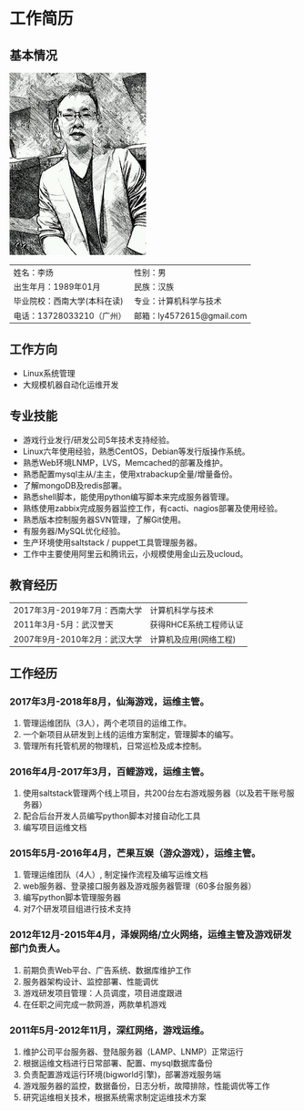 # 工作简历

## 基本情况
![](https://github.com/ly4572615/Blog/blob/master/123.jpg)

<table>
	<tr><td>姓名：李炀</td><td>性别：男</td></tr>
	<tr><td>出生年月：1989年01月</td><td>民族：汉族</td></tr>
	<tr><td>毕业院校：西南大学(本科在读)</td><td>专业：计算机科学与技术</td></tr>
	<tr><td>电话：13728033210（广州）</td><td>邮箱：ly4572615@gmail.com</td></tr>
</table>

## 工作方向
- Linux系统管理
- 大规模机器自动化运维开发

## 专业技能
- 游戏行业发行/研发公司5年技术支持经验。
- Linux六年使用经验，熟悉CentOS，Debian等发行版操作系统。
- 熟悉Web环境LNMP，LVS，Memcached的部署及维护。
- 熟悉配置mysql主从/主主，使用xtrabackup全量/增量备份。
- 了解mongoDB及redis部署。
- 熟悉shell脚本，能使用python编写脚本来完成服务器管理。
- 熟练使用zabbix完成服务器监控工作，有cacti、nagios部署及使用经验。
- 熟悉版本控制服务器SVN管理，了解Git使用。
- 有服务器/MySQL优化经验。
- 生产环境使用saltstack / puppet工具管理服务器。
- 工作中主要使用阿里云和腾讯云，小规模使用金山云及ucloud。

## 教育经历
<table>
	<tr><td>2017年3月-2019年7月：西南大学</td><td>计算机科学与技术</td></tr>
	<tr><td>2011年3月-5月：武汉誉天</td><td>获得RHCE系统工程师认证</td></tr>
	<tr><td>2007年9月-2010年2月：武汉大学</td><td>计算机及应用(网络工程)</td></tr>
</table>

## 工作经历

### 2017年3月-2018年8月，仙海游戏，运维主管。
1. 管理运维团队（3人），两个老项目的运维工作。  
2. 一个新项目从研发到上线的运维方案制定，管理脚本的编写。
3. 管理所有托管机房的物理机，日常巡检及成本控制。

### 2016年4月-2017年3月，百鲤游戏，运维主管。
1. 使用saltstack管理两个线上项目，共200台左右游戏服务器（以及若干账号服务器）
2. 配合后台开发人员编写python脚本对接自动化工具
3. 编写项目运维文档

### 2015年5月-2016年4月，芒果互娱（游众游戏），运维主管。
1. 管理运维团队（4人）, 制定操作流程及编写运维文档
1. web服务器、登录接口服务器及游戏服务器管理（60多台服务器）
1. 编写python脚本管理服务器
2. 对7个研发项目组进行技术支持

### 2012年12月-2015年4月，泽娱网络/立火网络，运维主管及游戏研发部门负责人。
1. 前期负责Web平台、广告系统、数据库维护工作
1. 服务器架构设计、监控部署、性能调优
1. 游戏研发项目管理：人员调度，项目进度跟进
2. 在任职之间完成一款网游，两款单机游戏

### 2011年5月-2012年11月，深红网络，游戏运维。
1. 维护公司平台服务器、登陆服务器（LAMP、LNMP）正常运行
2. 根据运维文档进行日常部署、配置、mysql数据库备份
1. 负责配置游戏运行环境(bigworld引擎)，部署游戏服务端
1. 游戏服务器的监控，数据备份，日志分析，故障排除，性能调优等工作
1. 研究运维相关技术，根据系统需求制定运维技术方案
